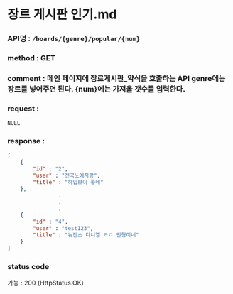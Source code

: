 # 장르 게시판 인기.md
### API명 : `/boards/{genre}/popular/{num}`

### method : GET

### comment : 메인 페이지에 장르게시판_약식을 호출하는 API genre에는 장르를 넣어주면 된다. {num}에는 가져올 갯수를 입력한다.

### request :
    NULL

### response :
~~~json
[
    {
        "id" : "2",
        "user" : "전국노예자랑",
        "title" : "하입보이 좋네"
    },
                .
                .
                .
    {
        "id" : "4",
        "user" : "test123",
        "title" : "뉴진스 다니엘 ㄹㅇ 인형이네"
    }           
]
~~~
### status code
가능 : 200 (HttpStatus.OK)
